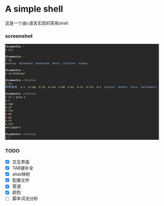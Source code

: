 # A simple shell

这是一个由c语言实现的简易shell

### screenshot
![demo](./img/demo.png)

### TODO
- [x] 交互界面
- [x] TAB键补全
- [x] alias映射
- [x] 配置文件
- [x] 管道
- [x] 颜色
- [ ] 脚本词法分析
